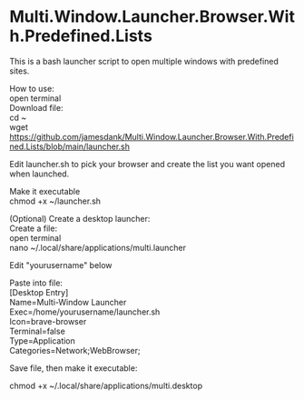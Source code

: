 # Multi.Window.Launcher.Browser.With.Predefined.Lists
This is a bash launcher script to open multiple windows with predefined sites.

How to use:</br>
open terminal</br>
Download file:</br>
cd ~</br>
wget https://github.com/jamesdank/Multi.Window.Launcher.Browser.With.Predefined.Lists/blob/main/launcher.sh

Edit launcher.sh to pick your browser and create the list you want opened when launched.

Make it executable</br>
chmod +x ~/launcher.sh

(Optional) Create a desktop launcher:</br>
Create a file:</br>
open terminal</br>
nano ~/.local/share/applications/multi.launcher

Edit "yourusername" below

Paste into file:</br>
[Desktop Entry]</br>
Name=Multi-Window Launcher</br>
Exec=/home/yourusername/launcher.sh</br>
Icon=brave-browser</br>
Terminal=false</br>
Type=Application</br>
Categories=Network;WebBrowser;

Save file, then make it executable:

chmod +x ~/.local/share/applications/multi.desktop
